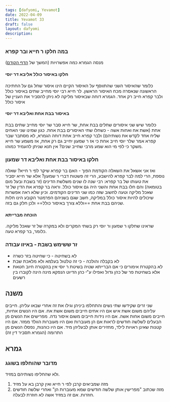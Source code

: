 ```yaml
---
tags: [dafyomi, Yevamot] 
date: 2022-04-09
title: Yevamot 33
draft: false
layout: dafyomi
description: 
---
```


### במה חלקו ר חייא ובר קפרא
(המשך של [הדף הקודם](../2022-04-08)) 
מנסה הגמרא כמה אפשרויות
#### חלקו באיסור כולל אליבא דר יוסי
כלומר שהאיסור השני שהתווסף על האיסור הקיים הינו איסור שחל גם על החתיכה הראשונה שנאסרה מכח האיסור הראשון. לר חייא רבי יוסי מחייב שתים באיסור כולל ולבר קפרא חייב רק אחד.
הגמרא דוחה שבאיסור מליקה לא ניתן להסביר את העניין של איסור כולל
#### באיסור בבת אחת ואליבא דר יוסי
כלומר שיש שני איסורים שחלים בבת אחת, שר חייא סבר שר יוסי מחייב שתים בבת אחת (אשת אח ואחות אשה - כשחלו שתי האיסורים בבת אחת. כגון שמינו שני האחים שליח אחד לקדש את נשותיהם) ולבר קפרא חייב אחת
דוחה הגמרא, לא מסתבר שבר קפרא אמר שלר יוסי חייב אחת כי אז ר שמעון יחייב גם רק אחת, אז משמע שר חייא משקר כי לפי מי הוא שמע מרבי שחייב שנים? אין תנא שניתן להעמיד כמוהו.
### חלקו באיסור בבת אחת ואליבא דר שמעון
ואז אני אשאל את השאלה הקודמת הפוך - האם בר קפרא שיקר לפי ר חייא? 
שאלה נוספת, הרי למה לבר קפרא להישבע, הרי זה פשטות דברי ר שמעון?
אלא שר חייא יסביר את טעותו של בר קפרא:  רבי שנה לו שנים משלשת הדינים (זר בשבת ובעל מום בטומאה) והם חלו בבת אחת והשני היה גם איסור כולל. וראה בר קפרא את הדין של זר שאכל מליקה וטעה לחשוב שזה כמו שני הדינים הקודמים. וכיון שלא ראה אפשרות שיכולים להיות איסור כולל במליקה, חשב שגם בשניהם הפרמטר הקובע הינו חלות שניהם בבת אחת ==וללא צורך באיסור כולל== ולכן חלק גם בזה.
#### הוכחה מברייתא
שראינו שחלקו ר שמעון ור יוסי רק בשתי המקרים ולא במקרה של זר שאכל מליקה. כלומר, בר קפרא טעה. 
### זר ששימש בשבת - באיזו עבודה
- לא בשחיטה - כי שחיטה בזר כשרה
- לא בקבלה והולכה - כי זה טלטול בעלמא ולא מלאכת שבת
- לא בהקטרת אימורים כי אם הברייתא שנויה בשיטת ר יוסי אין בהקטרה חיוב חטאת
אלא בשחיטת פר של כהן גדול ואפילו ע"י  כהן הדיוט
הנפקא מינה הינה לקוברו בין רשעים
## משנה 
שני זרים שקידשו שתי נשים והתחלפו ביניהן וגילו את זה אחרי שבאו עליהן. חייבים עליהם משום אשת איש
אם היו אחים חייבים משום אשת אח.
אם היו הנשים אחיות, חייבים משום אחות אשה.
אם היו נידות חייבים משום איסור נדה. 
מפרישים את הנשים מן הבעלים לשלשה חודשים לראות אם הן מעוברות ואם היו מעוברות הוולד ממזר.
אם היו קטנות שאינן ראויות לילד, מחזירים אותן לבעליהן מיד.
אם היו כוהנות, נפסלו הנשים מן התרומה (הגמרא תסביר דין זה)
## גמרא
### מדובר שהוחלפו בשוגג
ולא שהחליפו נשותיהם במזיד. 
1. מזה שמביאים קרבן לפי ר חייא ואין קרבן בא על מזיד
2. מזה שכתוב "מפרישין אותן שלשה חודשים שמא מעוברות הן" ואחרי שלשה חודשים חוזרות. אם זה במזיד אשה לא חוזרת לבעלה.











